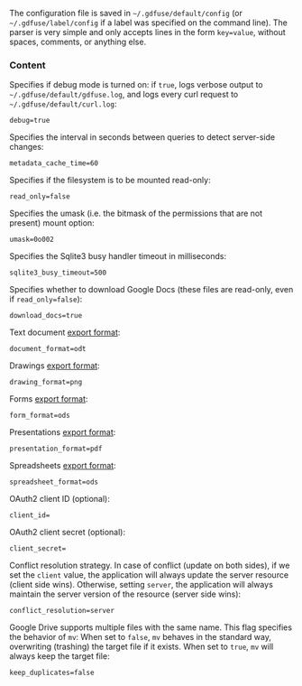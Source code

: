 The configuration file is saved in `~/.gdfuse/default/config` (or `~/.gdfuse/label/config` if a label was specified on the command line). The parser is very simple and only accepts lines in the form `key=value`, without spaces, comments, or anything else.

### Content

Specifies if debug mode is turned on: if `true`, logs verbose output to `~/.gdfuse/default/gdfuse.log`, and logs every curl request to `~/.gdfuse/default/curl.log`:

    debug=true

Specifies the interval in seconds between queries to detect server-side changes:

    metadata_cache_time=60

Specifies if the filesystem is to be mounted read-only:

    read_only=false

Specifies the umask (i.e. the bitmask of  the  permissions  that  are  not present) mount option:

    umask=0o002

Specifies the Sqlite3 busy handler timeout in milliseconds:

    sqlite3_busy_timeout=500

Specifies whether to download Google Docs (these files are read-only, even if `read_only=false`):

    download_docs=true

Text document [export format](https://developers.google.com/google-apps/documents-list/#valid_download_formats_for_text_documents):

    document_format=odt
    
Drawings [export format](https://developers.google.com/google-apps/documents-list/#valid_download_formats_for_drawings):

    drawing_format=png

Forms [export format](https://developers.google.com/google-apps/documents-list/#valid_formats_for_spreadsheets):

    form_format=ods

Presentations [export format](https://developers.google.com/google-apps/documents-list/#valid_formats_for_presentations):

    presentation_format=pdf

Spreadsheets [export format](https://developers.google.com/google-apps/documents-list/#valid_formats_for_spreadsheets):

    spreadsheet_format=ods

OAuth2 client ID (optional):

    client_id=

OAuth2 client secret (optional):

    client_secret=

Conflict resolution strategy. In case of conflict (update on both sides), if
we set the `client` value, the application will always update the server
resource (client side wins). Otherwise, setting `server`, the application will
always maintain the server version of the resource (server side wins):

    conflict_resolution=server

Google Drive supports multiple files with the same name. This flag specifies
the behavior of `mv`: When set to `false`, `mv` behaves in the standard way,
overwriting (trashing) the target file if it exists. When set to `true`, `mv`
will always keep the target file:

    keep_duplicates=false

